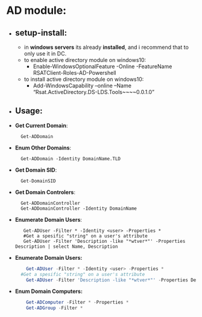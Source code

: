 # AD module:

  + ## **setup-install**:
    + in **windows servers** its already **installed**, and i recommend that to only use it in DC.
    + to enable active directory module on windows10:
      + Enable-WindowsOptionalFeature -Online -FeatureName RSATClient-Roles-AD-Powershell
    + to install active directory module on windows10:
      + Add-WindowsCapability –online –Name “Rsat.ActiveDirectory.DS-LDS.Tools~~~~0.0.1.0”


  + ## **Usage**:
  + **Get Current Domain**:
    ```
      Get-ADDomain
    ```
  + **Enum Other Domains**: 
    ```
      Get-ADDomain -Identity DomainName.TLD
    ```
  + **Get Domain SID**: 
    ```
      Get-DomainSID
    ```
  + **Get Domain Controlers**:
    ```    
      Get-ADDomainController
      Get-ADDomainController -Identity DomainName
    ```
  + **Enumerate Domain Users**:
    ```    
       Get-ADUser -Filter * -Identity <user> -Properties *
       #Get a spesific "string" on a user's attribute
       Get-ADUser -Filter 'Description -like "*wtver*"' -Properties Description | select Name, Description
    ```
  + **Enumerate Domain Users:** 
    ```powershell
        Get-ADUser -Filter * -Identity <user> -Properties *
      #Get a spesific "string" on a user's attribute
        Get-ADUser -Filter 'Description -like "*wtver*"' -Properties Description | select Name, Description
    ```
  + **Enum Domain Computers:** 
    ```powershell
        Get-ADComputer -Filter * -Properties *
        Get-ADGroup -Filter * 
    ```
